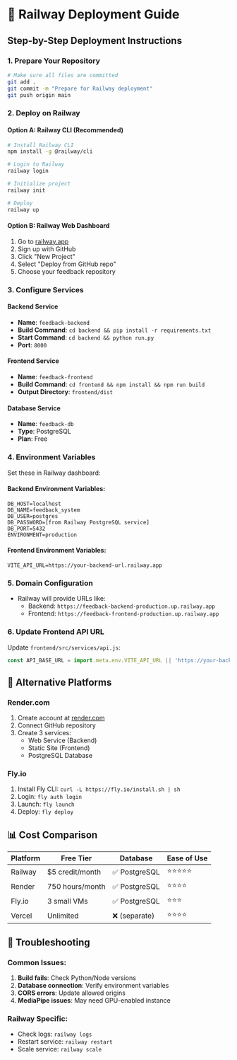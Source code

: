 # 🚀 Railway Deployment Guide

## Step-by-Step Deployment Instructions

### 1. Prepare Your Repository
```bash
# Make sure all files are committed
git add .
git commit -m "Prepare for Railway deployment"
git push origin main
```

### 2. Deploy on Railway

#### Option A: Railway CLI (Recommended)
```bash
# Install Railway CLI
npm install -g @railway/cli

# Login to Railway
railway login

# Initialize project
railway init

# Deploy
railway up
```

#### Option B: Railway Web Dashboard
1. Go to [railway.app](https://railway.app)
2. Sign up with GitHub
3. Click "New Project"
4. Select "Deploy from GitHub repo"
5. Choose your feedback repository

### 3. Configure Services

#### Backend Service
- **Name**: `feedback-backend`
- **Build Command**: `cd backend && pip install -r requirements.txt`
- **Start Command**: `cd backend && python run.py`
- **Port**: `8000`

#### Frontend Service  
- **Name**: `feedback-frontend`
- **Build Command**: `cd frontend && npm install && npm run build`
- **Output Directory**: `frontend/dist`

#### Database Service
- **Name**: `feedback-db`
- **Type**: PostgreSQL
- **Plan**: Free

### 4. Environment Variables

Set these in Railway dashboard:

#### Backend Environment Variables:
```
DB_HOST=localhost
DB_NAME=feedback_system
DB_USER=postgres
DB_PASSWORD=[from Railway PostgreSQL service]
DB_PORT=5432
ENVIRONMENT=production
```

#### Frontend Environment Variables:
```
VITE_API_URL=https://your-backend-url.railway.app
```

### 5. Domain Configuration
- Railway will provide URLs like:
  - Backend: `https://feedback-backend-production.up.railway.app`
  - Frontend: `https://feedback-frontend-production.up.railway.app`

### 6. Update Frontend API URL
Update `frontend/src/services/api.js`:
```javascript
const API_BASE_URL = import.meta.env.VITE_API_URL || 'https://your-backend-url.railway.app';
```

## 🎯 Alternative Platforms

### Render.com
1. Create account at [render.com](https://render.com)
2. Connect GitHub repository
3. Create 3 services:
   - Web Service (Backend)
   - Static Site (Frontend)  
   - PostgreSQL Database

### Fly.io
1. Install Fly CLI: `curl -L https://fly.io/install.sh | sh`
2. Login: `fly auth login`
3. Launch: `fly launch`
4. Deploy: `fly deploy`

## 📊 Cost Comparison

| Platform | Free Tier | Database | Ease of Use |
|----------|-----------|----------|-------------|
| Railway | $5 credit/month | ✅ PostgreSQL | ⭐⭐⭐⭐⭐ |
| Render | 750 hours/month | ✅ PostgreSQL | ⭐⭐⭐⭐ |
| Fly.io | 3 small VMs | ✅ PostgreSQL | ⭐⭐⭐ |
| Vercel | Unlimited | ❌ (separate) | ⭐⭐⭐⭐ |

## 🔧 Troubleshooting

### Common Issues:
1. **Build fails**: Check Python/Node versions
2. **Database connection**: Verify environment variables
3. **CORS errors**: Update allowed origins
4. **MediaPipe issues**: May need GPU-enabled instance

### Railway Specific:
- Check logs: `railway logs`
- Restart service: `railway restart`
- Scale service: `railway scale`
